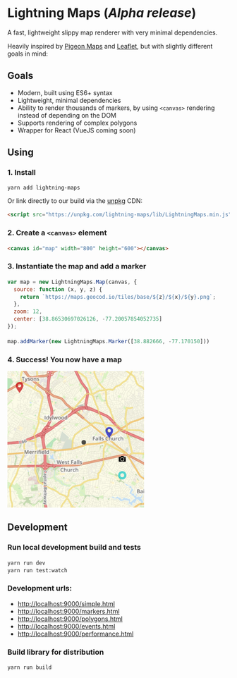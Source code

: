 # Lightning Maps (*Alpha release*)

A fast, lightweight slippy map renderer with very minimal dependencies.

Heavily inspired by [Pigeon Maps](https://github.com/mariusandra/pigeon-maps) and [Leaflet](https://leafletjs.com), but with slightly different goals in mind:

## Goals

* Modern, built using ES6+ syntax
* Lightweight, minimal dependencies
* Ability to render thousands of markers, by using `<canvas>` rendering instead of depending on the DOM
* Supports rendering of complex polygons
* Wrapper for React (VueJS coming soon)

## Using

### 1. Install

```
yarn add lightning-maps
```

Or link directly to our build via the [unpkg](https://unpkg.com) CDN:

```html
<script src="https://unpkg.com/lightning-maps/lib/LightningMaps.min.js"></script>
```

### 2. Create a `<canvas>` element

```html
<canvas id="map" width="800" height="600"></canvas>
```

### 3. Instantiate the map and add a marker

```javascript
var map = new LightningMaps.Map(canvas, {
  source: function (x, y, z) {
    return `https://maps.geocod.io/tiles/base/${z}/${x}/${y}.png`;
  },
  zoom: 12,
  center: [38.86530697026126, -77.20057854052735]
});

map.addMarker(new LightningMaps.Marker([38.882666, -77.170150]))
```

### 4. Success! You now have a map

![Example](docs/screenshots/markers.png)

## Development

### Run local development build and tests

```bash
yarn run dev
yarn run test:watch
```

### Development urls:
* [http://localhost:9000/simple.html](http://localhost:9000/simple.html)
* [http://localhost:9000/markers.html](http://localhost:9000/markers.html)
* [http://localhost:9000/polygons.html](http://localhost:9000/polygons.html)
* [http://localhost:9000/events.html](http://localhost:9000/events.html)
* [http://localhost:9000/performance.html](http://localhost:9000/performance.html)

### Build library for distribution

```bash
yarn run build
```
